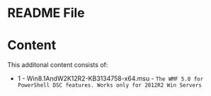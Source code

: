 # README File

# Content
This additonal content consists of:

 - 1 - Win8.1AndW2K12R2-KB3134758-x64.msu - `The WMF 5.0 for PowerShell DSC features. Works only for 2012R2 Win Servers`